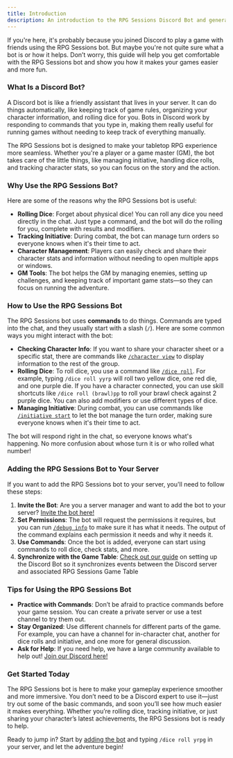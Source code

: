 ```yaml
---
title: Introduction
description: An introduction to the RPG Sessions Discord Bot and general concepts for Discord Bots
---
```


If you're here, it's probably because you joined Discord to play a game with friends using the RPG Sessions bot. But maybe you're not quite sure what a bot is or how it helps. Don’t worry, this guide will help you get comfortable with the RPG Sessions bot and show you how it makes your games easier and more fun.

### What Is a Discord Bot?

A Discord bot is like a friendly assistant that lives in your server. It can do things automatically, like keeping track of game rules, organizing your character information, and rolling dice for you. Bots in Discord work by responding to commands that you type in, making them really useful for running games without needing to keep track of everything manually.

The RPG Sessions bot is designed to make your tabletop RPG experience more seamless. Whether you're a player or a game master (GM), the bot takes care of the little things, like managing initiative, handling dice rolls, and tracking character stats, so you can focus on the story and the action.

### Why Use the RPG Sessions Bot?

Here are some of the reasons why the RPG Sessions bot is useful:

- **Rolling Dice**: Forget about physical dice! You can roll any dice you need directly in the chat. Just type a command, and the bot will do the rolling for you, complete with results and modifiers.
- **Tracking Initiative**: During combat, the bot can manage turn orders so everyone knows when it's their time to act.
- **Character Management**: Players can easily check and share their character stats and information without needing to open multiple apps or windows.
- **GM Tools**: The bot helps the GM by managing enemies, setting up challenges, and keeping track of important game stats—so they can focus on running the adventure.

### How to Use the RPG Sessions Bot

The RPG Sessions bot uses **commands** to do things. Commands are typed into the chat, and they usually start with a slash (`/`). Here are some common ways you might interact with the bot:

- **Checking Character Info**: If you want to share your character sheet or a specific stat, there are commands like [`/character view`](/discord-bot-docs/reference/character/#character-view) to display information to the rest of the group.
- **Rolling Dice**: To roll dice, you use a command like [`/dice roll`](/discord-bot-docs/reference/dice/#dice-roll). For example, typing `/dice roll yyrp` will roll two yellow dice, one red die, and one purple die. If you have a character connected, you can use skill shortcuts like `/dice roll (brawl)pp` to roll your brawl check against 2 purple dice. You can also add modifiers or use different types of dice.
- **Managing Initiative**: During combat, you can use commands like [`/initiative start`](/discord-bot-docs/reference/initiative/#initiative-start) to let the bot manage the turn order, making sure everyone knows when it's their time to act.

The bot will respond right in the chat, so everyone knows what's happening. No more confusion about whose turn it is or who rolled what number!

### Adding the RPG Sessions Bot to Your Server

If you want to add the RPG Sessions bot to your server, you'll need to follow these steps:

1. **Invite the Bot**: Are you a server manager and want to add the bot to your server? [Invite the bot here!](https://discord.com/api/oauth2/authorize?client_id=534606682928578572&permissions=309774806080&scope=bot)
2. **Set Permissions**: The bot will request the permissions it requires, but you can run [`/debug info`](/discord-bot-docs/misc/debug/#debug-info) to make sure it has what it needs. The output of the command explains each permission it needs and why it needs it.
3. **Use Commands**: Once the bot is added, everyone can start using commands to roll dice, check stats, and more.
4. **Synchronize with the Game Table**: [Check out our guide](/guides/connecting-to-game-table/) on setting up the Discord Bot so it synchronizes events between the Discord server and associated RPG Sessions Game Table


### Tips for Using the RPG Sessions Bot

- **Practice with Commands**: Don’t be afraid to practice commands before your game session. You can create a private server or use a test channel to try them out.
- **Stay Organized**: Use different channels for different parts of the game. For example, you can have a channel for in-character chat, another for dice rolls and initiative, and one more for general discussion.
- **Ask for Help**: If you need help, we have a large community available to help out! [Join our Discord here!](https://discord.com/invite/DfEkRzUbjk)

### Get Started Today

The RPG Sessions bot is here to make your gameplay experience smoother and more immersive. You don’t need to be a Discord expert to use it—just try out some of the basic commands, and soon you’ll see how much easier it makes everything. Whether you’re rolling dice, tracking initiative, or just sharing your character’s latest achievements, the RPG Sessions bot is ready to help.

Ready to jump in? Start by [adding the bot](https://discord.com/api/oauth2/authorize?client_id=534606682928578572&permissions=309774806080&scope=bot) and typing `/dice roll yrpg` in your server, and let the adventure begin!


